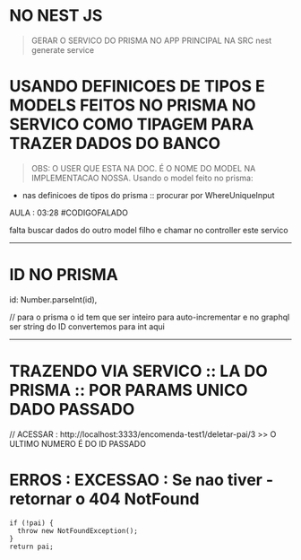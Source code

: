 # NO NEST JS
> GERAR O SERVICO DO PRISMA NO APP PRINCIPAL NA SRC
nest generate service <prima ou db ou nome que preferir>


# USANDO DEFINICOES DE TIPOS E MODELS FEITOS NO PRISMA NO SERVICO COMO TIPAGEM PARA TRAZER DADOS DO BANCO

> OBS: O USER QUE ESTA NA DOC. É O NOME DO MODEL NA IMPLEMENTACAO NOSSA.
  > Usando o model feito no prisma:
   - nas definicoes de tipos do prisma :: procurar por <nome do model> WhereUniqueInput 

AULA : 03:28 #CODIGOFALADO

falta buscar dados do outro model filho
e chamar no controller este servico

---
# ID NO PRISMA
id: Number.parseInt(id),

// para o prisma o id tem que ser inteiro para auto-incrementar e no graphql ser string do ID convertemos para int aqui

---

# TRAZENDO VIA SERVICO :: LA DO PRISMA  :: POR PARAMS UNICO DADO PASSADO
  // ACESSAR : http://localhost:3333/encomenda-test1/deletar-pai/3     >> O ULTIMO NUMERO É DO ID PASSADO

# ERROS : EXCESSAO :  Se nao tiver - retornar o 404 NotFound
    if (!pai) {
      throw new NotFoundException();
    }
    return pai;

